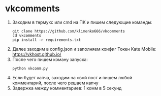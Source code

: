 # vkcomments

1. Заходим в термукс или сmd на ПК и пишем следующие команды:
    ```shell script
    git clone https://github.com/klimenko666/vkcomments
    cd vkcomments
    pip install -r requirements.txt
    ```
2. Далее заходим в config.json и заполняем конфиг
                   Токен Kate Mobile: https://vkhost.github.io/
3. После чего пишем коману запуска:
    ```shell script
    python vkcomm.py
    ```
4. Если будет капча, заходим на свой пост и пишем любой комментарий, после чего решаем капчу
5. Задержка между комментариев:
1 комм в 5 секунд 
